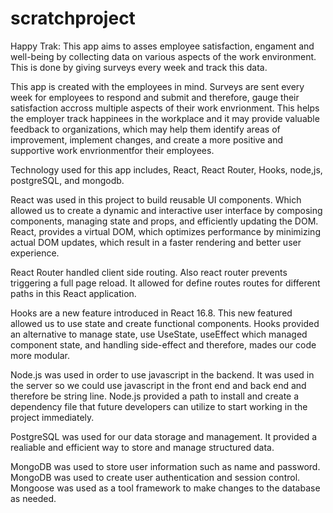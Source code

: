 # scratchproject
Happy Trak: This app aims to asses employee satisfaction, engament and well-being by collecting data on various aspects of the work environment. This is done by giving surveys every week and track this data. 

This app is created with the employees in mind. Surveys are sent every week for employees to respond and submit and therefore, gauge their satisfaction accross multiple aspects of their work envrionment. This helps the employer track happinees in the workplace and it may provide valuable feedback to organizations, which may help them identify areas of improvement, implement changes, and create a more positive and supportive work envrionmentfor their employees.  

Technology used for this app includes, React, React Router, Hooks, node,js, postgreSQL, and mongodb. 

React was used in this project to build reusable UI components. Which allowed us to create a dynamic and interactive user interface by composing components, managing state and props, and efficiently updating the DOM. React, provides a virtual DOM, which optimizes performance by minimizing actual DOM updates, which result in a faster rendering and better user experience. 

React Router handled client side routing. Also react router prevents triggering a full page reload. It allowed for define routes routes for different paths in this React application.    

Hooks are a new feature introduced in React 16.8. This new featured allowed us to use state and create functional components. Hooks provided an alternative to manage state, use UseState, useEffect which managed component state, and handling side-effect and therefore, mades our code more modular.

Node.js was used in order to use javascript in the backend. It was used in the server so we could use javascript in the front end and back end and therefore be string line. Node.js provided a path to install and create a dependency file that future developers can utilize to start working in the project immediately. 

PostgreSQL was used for our data storage and management. It provided a realiable and efficient way to store and manage structured data. 

MongoDB was used to store user information such as name and password. MongoDB was used to create user authentication and session control. Mongoose was used as a tool framework to make changes to the database as needed.  